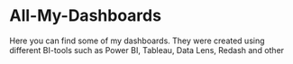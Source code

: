 # All-My-Dashboards
Here you can find some of my dashboards. They were created using different BI-tools such as Power BI, Tableau, Data Lens, Redash and other
